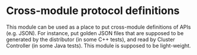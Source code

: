 <!-- Copyright Yahoo. Licensed under the terms of the Apache 2.0 license. See LICENSE in the project root. -->
<!-- Copyright Vespa.ai. Licensed under the terms of the Apache 2.0 license. See LICENSE in the project root. -->
# Cross-module protocol definitions

This module can be used as a place to put cross-module definitions of APIs
(e.g. JSON). For instance, put golden JSON files that are supposed to be
generated by the distributor (in some C++ tests), and read by Cluster
Controller (in some Java tests). This module is supposed to be light-weight.

